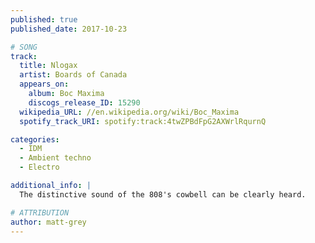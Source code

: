 ```yaml
---
published: true
published_date: 2017-10-23

# SONG
track:
  title: Nlogax
  artist: Boards of Canada
  appears_on:
    album: Boc Maxima
    discogs_release_ID: 15290
  wikipedia_URL: //en.wikipedia.org/wiki/Boc_Maxima
  spotify_track_URI: spotify:track:4twZPBdFpG2AXWrlRqurnQ

categories:
  - IDM
  - Ambient techno
  - Electro

additional_info: |
  The distinctive sound of the 808's cowbell can be clearly heard.

# ATTRIBUTION
author: matt-grey
---
```

